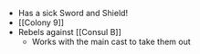 - Has a sick Sword and Shield!
- [[Colony 9]]
- Rebels against [[Consul B]]
	- Works with the main cast to take them out